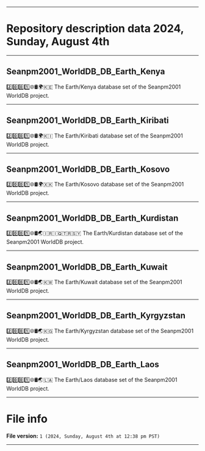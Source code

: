 
***

# Repository description data 2024, Sunday, August 4th

---

## Seanpm2001_WorldDB_DB_Earth_Kenya

2️⃣️0️⃣️0️⃣️1️⃣️🌐️🛢️🌍️🇰🇪️ The Earth/Kenya database set of the Seanpm2001 WorldDB project.

---

## Seanpm2001_WorldDB_DB_Earth_Kiribati

2️⃣️0️⃣️0️⃣️1️⃣️🌐️🛢️🌍️🇰🇮️ The Earth/Kiribati database set of the Seanpm2001 WorldDB project.

---

## Seanpm2001_WorldDB_DB_Earth_Kosovo

2️⃣️0️⃣️0️⃣️1️⃣️🌐️🛢️🌍️🇽🇰️ The Earth/Kosovo database set of the Seanpm2001 WorldDB project.

---

## Seanpm2001_WorldDB_DB_Earth_Kurdistan

2️⃣️0️⃣️0️⃣️1️⃣️🌐️🛢️🌏️🇮🇷️🇮🇶️🇹🇷️🇸🇾️ The Earth/Kurdistan database set of the Seanpm2001 WorldDB project.

---

## Seanpm2001_WorldDB_DB_Earth_Kuwait

2️⃣️0️⃣️0️⃣️1️⃣️🌐️🛢️🌏️🇰🇼️ The Earth/Kuwait database set of the Seanpm2001 WorldDB project.

---

## Seanpm2001_WorldDB_DB_Earth_Kyrgyzstan

2️⃣️0️⃣️0️⃣️1️⃣️🌐️🛢️🌏️🇰🇬️ The Earth/Kyrgyzstan database set of the Seanpm2001 WorldDB project.

---

## Seanpm2001_WorldDB_DB_Earth_Laos

2️⃣️0️⃣️0️⃣️1️⃣️🌐️🛢️🌏️🇱🇦️ The Earth/Laos database set of the Seanpm2001 WorldDB project.

***

# File info

**File version:** `1 (2024, Sunday, August 4th at 12:38 pm PST)`

***

